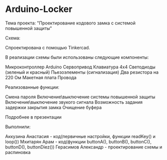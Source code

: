 # Arduino-Locker

Тема проекта: "Проектирование кодового замка с системой повышенной защиты"

Схема:

Спроектирована с помощью Tinkercad.

В реализации схемы были использованы следующие компоненты:

Микроконтроллер Arduino
Сервопривод
Клавиатура 4х4
Светодиоды (зеленый и красный)
Пьезоэлементы (сигнализация)
Два резистора на 220 Ом
Макетная плата
Провода

Реализованные функции:

Смена пароля
Включение\выключение системы повышенной защиты
Включение\выключение звукого сигнала
Возможность задания задержки закрытия замка
Очищение буфера

Подробнее в презентации

Выполнили:

Аккузина Анастасия - код(первичные настройки, функции readKey() и loop())
Мхитарян Арам - код(функции buttonA(), buttonB(), buttonC(), buttonD(), buttonDiez())
Герасимов Александр - проектирование схемы и распиновка

